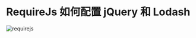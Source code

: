 # RequireJs 如何配置 jQuery 和 Lodash

![requirejs](https://user-images.githubusercontent.com/73060648/131826352-705df608-ad03-469e-bccd-3b3dcdff68e5.jpg)


